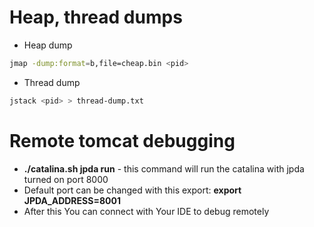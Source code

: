 # Heap, thread dumps
* Heap dump
```bash
jmap -dump:format=b,file=cheap.bin <pid>
```
* Thread dump
```bash
jstack <pid> > thread-dump.txt
```
# Remote tomcat debugging
* **./catalina.sh jpda run** - this command will run the catalina with jpda turned on port 8000
* Default port can be changed with this export: **export JPDA_ADDRESS=8001**
* After this You can connect with Your IDE to debug remotely
